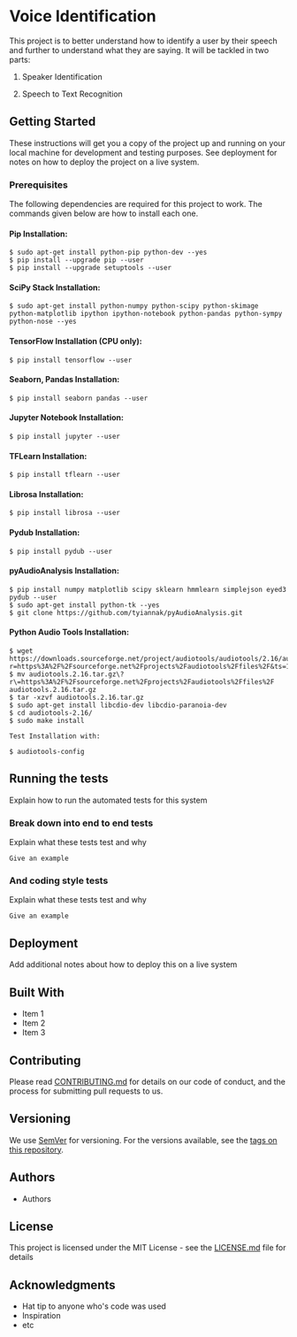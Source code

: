 # Voice Identification

This project is to better understand how to identify a user by their speech and further to understand what they are saying. It will be tackled in two parts:

   1. Speaker Identification
   
   2. Speech to Text Recognition

## Getting Started

These instructions will get you a copy of the project up and running on your local machine for development and testing purposes. See deployment for notes on how to deploy the project on a live system.

### Prerequisites

The following dependencies are required for this project to work. The commands given below are how to install each one.

#### Pip Installation:
    $ sudo apt-get install python-pip python-dev --yes
    $ pip install --upgrade pip --user
    $ pip install --upgrade setuptools --user

#### SciPy Stack Installation:
    $ sudo apt-get install python-numpy python-scipy python-skimage python-matplotlib ipython ipython-notebook python-pandas python-sympy python-nose --yes

#### TensorFlow Installation (CPU only):
    $ pip install tensorflow --user

#### Seaborn, Pandas Installation:
    $ pip install seaborn pandas --user

#### Jupyter Notebook Installation:
    $ pip install jupyter --user

#### TFLearn Installation:
    $ pip install tflearn --user

#### Librosa Installation:
    $ pip install librosa --user

#### Pydub Installation:
    $ pip install pydub --user

#### pyAudioAnalysis Installation:
    $ pip install numpy matplotlib scipy sklearn hmmlearn simplejson eyed3 pydub --user
    $ sudo apt-get install python-tk --yes
    $ git clone https://github.com/tyiannak/pyAudioAnalysis.git

#### Python Audio Tools Installation:
    $ wget https://downloads.sourceforge.net/project/audiotools/audiotools/2.16/audiotools.2.16.tar.gz?r=https%3A%2F%2Fsourceforge.net%2Fprojects%2Faudiotools%2Ffiles%2F&ts=1490043434&use_mirror=dronedata
    $ mv audiotools.2.16.tar.gz\?r\=https%3A%2F%2Fsourceforge.net%2Fprojects%2Faudiotools%2Ffiles%2F audiotools.2.16.tar.gz
    $ tar -xzvf audiotools.2.16.tar.gz
    $ sudo apt-get install libcdio-dev libcdio-paranoia-dev
    $ cd audiotools-2.16/
    $ sudo make install
    
    Test Installation with:
    
    $ audiotools-config

## Running the tests

Explain how to run the automated tests for this system

### Break down into end to end tests

Explain what these tests test and why

```
Give an example
```

### And coding style tests

Explain what these tests test and why

```
Give an example
```

## Deployment

Add additional notes about how to deploy this on a live system

## Built With

* Item 1
* Item 2
* Item 3

## Contributing

Please read [CONTRIBUTING.md](https://gist.github.com/PurpleBooth/b24679402957c63ec426) for details on our code of conduct, and the process for submitting pull requests to us.

## Versioning

We use [SemVer](http://semver.org/) for versioning. For the versions available, see the [tags on this repository](https://github.com/your/project/tags). 

## Authors

* Authors

## License

This project is licensed under the MIT License - see the [LICENSE.md](LICENSE.md) file for details

## Acknowledgments

* Hat tip to anyone who's code was used
* Inspiration
* etc
